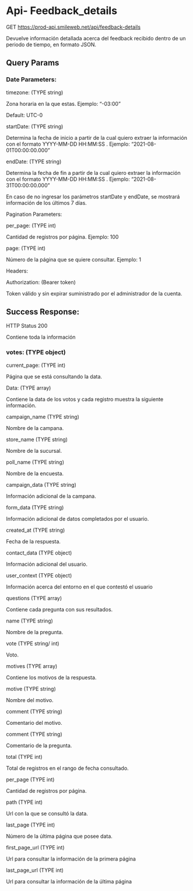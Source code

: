 # Api- Feedback_details

GET  https://prod-api.smileweb.net/api/feedback-details

Devuelve información detallada acerca del feedback recibido dentro de un periodo de tiempo, en formato JSON.

## Query Params

### Date Parameters:
timezone: (TYPE string)

Zona horaria en la que estas. Ejemplo: “-03:00”

Default: UTC-0

startDate: (TYPE string)

Determina la fecha de inicio a partir de la cual quiero extraer la información con el formato YYYY-MM-DD HH:MM:SS . Ejemplo: “2021-08-01T00:00:00.000”

endDate: (TYPE string)

Determina la fecha de fin a partir de la cual quiero extraer la información con el formato YYYY-MM-DD HH:MM:SS . Ejemplo: “2021-08-31T00:00:00.000”

En caso de no ingresar los parámetros startDate y endDate, se mostrará información de los últimos 7 días.

Pagination Parameters:

per_page: (TYPE int)

Cantidad de registros por página. Ejemplo: 100

page: (TYPE int)

Número de la página que se quiere consultar. Ejemplo: 1

Headers:

Authorization: (Bearer token)

Token válido y sin expirar suministrado por el administrador de la cuenta.

## Success Response:

HTTP Status 200

Contiene toda la información

### votes: (TYPE object)

current_page: (TYPE int)

Página que se está consultando la data.

Data: (TYPE array)

Contiene la data de los votos y cada registro muestra la siguiente información.

campaign_name  (TYPE string)

Nombre de la campana.

store_name  (TYPE string)

Nombre de la sucursal.

poll_name  (TYPE string)

Nombre de la encuesta.

campaign_data  (TYPE string)

Información adicional de la campana.

form_data  (TYPE string)

Información adicional de datos completados por el usuario.

created_at (TYPE string)

Fecha de la respuesta.

contact_data (TYPE object)

Información adicional del usuario.

user_context (TYPE object)

Información acerca del entorno en el que contestó el usuario

questions (TYPE array)

Contiene cada pregunta con sus resultados.

name (TYPE string)

Nombre de la pregunta.

vote (TYPE string/ int)

Voto.

motives (TYPE array)

Contiene los motivos de la respuesta.

motive (TYPE string) 

Nombre del motivo.

comment (TYPE string)

Comentario del motivo.

comment (TYPE string)

Comentario de la pregunta.

total (TYPE int)

Total de registros en el rango de fecha consultado.

per_page (TYPE int)

Cantidad de registros por página.

path (TYPE int)

Url con la que se consultó la data.

last_page (TYPE int)

Número de la última página que posee data.

first_page_url (TYPE int)

Url para consultar la información de la primera página

last_page_url (TYPE int)

Url para consultar la información de la última página


